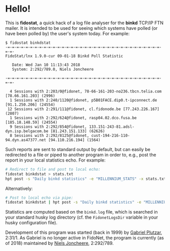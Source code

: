 # Hello!

This is **fidostat**, a quick hack of a log file analyser for the **binkd** TCP/IP FTN mailer. It is intended to be used for seeing which systems have polled (or have been polled by) the user's system today. For example:

```
$ fidostat binkdstat
-=-=-=-=-=-=-=-=-=-=-=-=-=-=-=-=-=-=-=-=-=-=-=-=-=-=-=-=-=-=-=-=-=-=-=-=-
FidoStat/lnx 1.9.0-cur 09-01-18 Binkd Poll Statistic

   Date: Wed Jan 10 11:13:43 2018
   System: 2:292/789.0, Niels Joncheere

-=-=-=-=-=-=-=-=-=-=-=-=-=-=-=-=-=-=-=-=-=-=-=-=-=-=-=-=-=-=-=-=-=-=-=-=-

  4 Sessions with 2:203/0@fidonet, 78-66-161-203-no236.tbcn.telia.com [78.66.161.203] (2996)
  1 Sessions with 2:240/1120@fidonet, p5B01FACE.dip0.t-ipconnect.de [91.1.250.206] (24554)
 12 Sessions with 2:291/111@fidonet, cl.fidonode.be [77.243.226.167] (2807)
  1 Sessions with 2:292/624@fidonet, rasp04.02.dco.fusa.be [185.18.148.59] (24554)
  9 Sessions with 2:292/854@fidonet, 133.151-243-81.adsl-dyn.isp.belgacom.be [81.243.151.133] (62626)
  8 Sessions with 2:292/8125@fidonet, cust-194-216-110-94.dyn.as47377.net [94.110.216.194] (1564)
```

Such reports are sent to standard output by default, but can easily be redirected to a file or piped to another program in order to, e.g., post the report in your local statistics echo. For example:

```bash
# Redirect to file and post to local echo:
fidostat binkdstat > stats.txt
hpt post -s "Daily binkd statistics" -e "MILLENNIUM_STATS" -x stats.txt
```

Alternatively:

```bash
# Post to local echo via pipe:
fidostat binkdstat | hpt post -s "Daily binkd statistics" -e "MILLENNIUM_STATS" -x -
```

Statistics are computed based on the ``binkd.log`` file, which is searched in your standard husky log directory (cf. the ``FidonetLogsDir`` variable in your husky configuration file).

Development of this program was started (back in 1999) by [Gabriel Plutzar](mailto:gabriel@hit.priv.at), 2:31/1. As Gabriel is no longer active in FidoNet, the program is currently (as of 2018) maintained by [Niels Joncheere](https://github.com/njonchee), 2:292/789.
